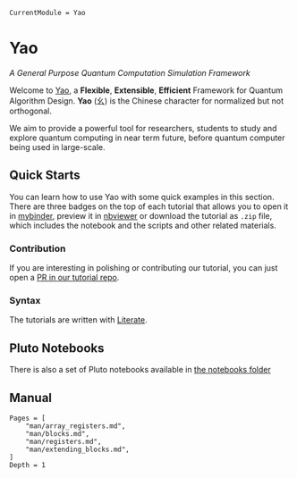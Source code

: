```@meta
CurrentModule = Yao
```

# Yao

*A General Purpose Quantum Computation Simulation Framework*

Welcome to [Yao](https://github.com/QuantumBFS/Yao.jl), a **Flexible**, **Extensible**, **Efficient** Framework for
Quantum Algorithm Design. **Yao** (幺) is the Chinese character for normalized but not orthogonal.

We aim to provide a powerful tool for researchers, students to study and explore quantum computing in near term
future, before quantum computer being used in large-scale.

## Quick Starts

You can learn how to use Yao with some quick examples in this section. There are three badges on the top of each tutorial that allows you to open it in [mybinder](https://mybinder.org/), preview it in [nbviewer](https://nbviewer.jupyter.org/) or download the tutorial as `.zip` file, which includes the notebook and the scripts and other related materials.

### Contribution

If you are interesting in polishing or contributing our tutorial, you can just open a [PR in our tutorial repo](https://github.com/QuantumBFS/tutorials/compare).

### Syntax

The tutorials are written with [Literate](https://github.com/fredrikekre/Literate.jl).

## Pluto Notebooks

There is also a set of Pluto notebooks available in [the notebooks folder](https://github.com/QuantumBFS/Yao.jl/notebooks)

## Manual

```@contents
Pages = [
    "man/array_registers.md",
    "man/blocks.md",
    "man/registers.md",
    "man/extending_blocks.md",
]
Depth = 1
```
